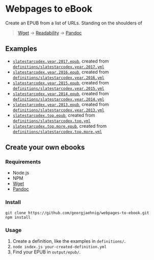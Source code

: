 # Webpages to eBook

Create an EPUB from a list of URLs. Standing on the shoulders of 

> [Wget](https://www.gnu.org/software/wget/) → [Readability](https://github.com/mozilla/readability) → [Pandoc](https://pandoc.org/)


## Examples
- [`slatestarcodex.year.2017.epub`](https://drive.google.com/open?id=0B73-tppgbUreVy05TXlOcm5DczQ), created from [`definitions/slatestarcodex.year.2017.yml`](definitions/slatestarcodex.year.2017.yml)
- [`slatestarcodex.year.2016.epub`](https://drive.google.com/open?id=0B73-tppgbUreNE94UEdFTnNDTHM), created from [`definitions/slatestarcodex.year.2016.yml`](definitions/slatestarcodex.year.2016.yml)
- [`slatestarcodex.year.2015.epub`](https://drive.google.com/open?id=0B73-tppgbUreZlU1N1h3TUFHM1k), created from [`definitions/slatestarcodex.year.2015.yml`](definitions/slatestarcodex.year.2015.yml)
- [`slatestarcodex.year.2014.epub`](https://drive.google.com/open?id=0B73-tppgbUreZExTZ1hOdHdWMjg), created from [`definitions/slatestarcodex.year.2014.yml`](definitions/slatestarcodex.year.2014.yml)
- [`slatestarcodex.year.2013.epub`](https://drive.google.com/open?id=0B73-tppgbUredzNjY0xPbmNOVms), created from [`definitions/slatestarcodex.year.2013.yml`](definitions/slatestarcodex.year.2013.yml)
- [`slatestarcodex.top.epub`](https://drive.google.com/open?id=0B73-tppgbUreZkxqU0ZQcjhzQ1E), created from [`definitions/slatestarcodex.top.yml`](definitions/slatestarcodex.top.yml)
- [`slatestarcodex.top.more.epub`](https://drive.google.com/open?id=12JMJOpV_SazxNPhrCptk0hydJPrrJH4M), created from [`definitions/slatestarcodex.top.more.yml`](definitions/slatestarcodex.top.more.yml)



## Create your own ebooks

### Requirements

- Node.js
- NPM
- [Wget](https://www.gnu.org/software/wget/) 
- [Pandoc](https://pandoc.org/)

### Install

    git clone https://github.com/georgjaehnig/webpages-to-ebook.git
    npm install

### Usage

1. Create a definition, like the examples in `definitions/`.
2. `node index.js your-created-definition.yml`
3. Find your EPUB in `output/epub/`.
